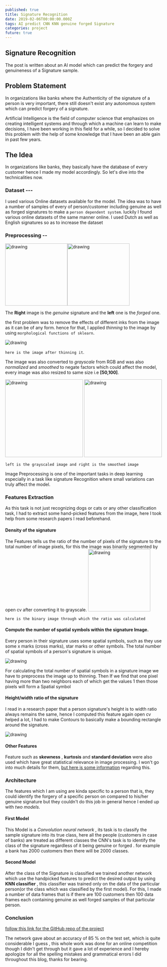 ```yaml
---
published: true
title: Signature Recognition
date: 2019-02-06T00:00:00.000Z
tags: AI predict CNN KNN genuine forged Signature
categories: project
future: true
---
```

## Signature Recognition
The post is written about an AI model which can predict the forgery and genuineness of a Signature sample. <br>

## Problem Statement
In organizations like banks where the Authenticity of the signature of a person is very important, there still doesn't exist any autonomous system which can predict forgery of a signature.

Artificial Intelligence is the field of computer science that emphasizes on creating intelligent systems and through which
a machine can learn to make decisions, I have been working in this field for a while, so I decided to solve this problem with the help of some knowledge that I have been an able gain in past few years.

## The Idea

In organizations like banks, they basically have the database of every customer hence I made my model accordingly.
So let's dive into the technicalities now.
### Dataset ---
I used various Online datasets available for the model. The idea was to have a number of samples of every of person/customer including genuine as well as forged signatures to make a `person dependent system`.
luckily I found various online datasets of the same manner online. I used Dutch as well as English signatures so as to increase the dataset


### Preprocessing --
<img src="https://i.imgur.com/OUDPlgG.png" alt="drawing" width="200"/><img src="https://i.imgur.com/S6c5Uei.png" alt="drawing" width="200"/>

The **Right** image is the *genuine* signature and the **left** one is the *forged* one.

the first problem was to remove the effects of different inks from the image as it can be of any form.
hence for that, I applied *thinning* to the image by using `morphological functions of sklearn`.

<img src="https://i.imgur.com/uvPZP8T.png" alt="drawing"/>

`here is the image after thinning it`.

The image was also converted to *grayscale* from RGB and was also *normalized* and *smoothed* to negate factors which
could affect the model, every image was also resized to same size i.e **[50,100]**.

<img src="https://i.imgur.com/83rPybZ.png" alt="drawing" width="250"/> <img src="https://i.imgur.com/dgDUceB.png" alt="drawing" width="250"/>

`left is the grayscaled image and right is the smoothed image`

Image Preprocessing is one of the important tasks in deep learning especially in a task like signature
Recognition where small variations can truly affect the model.

### Features Extraction
As this task is not just recognizing dogs or cats or any other classification task, I had to extract
some hand-picked features from the image, here I took help from some research papers I read beforehand.

#### Density of the signature
The Features tells us the ratio of the number of pixels of the signature to the total number of image pixels, for this the image was binarily segmented by open cv after converting it to grayscale.
<img src="https://i.imgur.com/Zf5xkA7.png" alt="drawing" width="200"/>

`here is the binary image through which the ratio was calculated`
#### Compute the number of spatial symbols within the signature Image.


Every person in their signature uses some spatial symbols, such as they use some x marks (cross marks), star marks or
other symbols. The total number of spatial symbols of a person's signature is unique.


<img src="https://i.imgur.com/sLraabm.png" alt="drawing"/> <br>

For calculating the total number of spatial symbols in a signature image we have to preprocess the image up to thinning. Then If we find that one pixel having
more than two neighbors each of which get the values 1 then those pixels will form a Spatial symbol <br>

#### Height/width ratio of the signature
I read in a research paper that a person signature's height is to width ratio always remains the same, hence
I computed this feature again open cv helped a lot, I had to make Contours to basically make a bounding rectangle around the signature.

<img src="https://i.imgur.com/OTlwmBc.png" alt="drawing"/> <br>

#### Other Features
Feature such as **skewness** , **kurtosis** and **standard deviation** were also used which have great
statistical relevance in image processing. I won't go into much details for them, [but here is some information](https://dsp.stackexchange.com/questions/30435/what-do-skewness-and-kurtosis-represent) regarding this.

### Architecture
The features which I am using are kinda specific to a person that is, they could identify the forgery of a specific person on compared to his/her genuine signature but they couldn't do this job in general
hence I ended up with *two models*.
#### First Model
This Model is a *Convolution neural network* , its task is to classify the sample signature into its true class, here all the people (customers in case of banks) are treated as different classes the
CNN's task is to identify the class of the signature regardless of it being genuine or forged . for example a bank has 2000 customers then there will be 2000 classes.
#### Second Model
After the class of the Signature is classified we trained another network which use the handpicked features to predict the desired output by using **KNN classifier** , this classifier was trained only on the data of the particular person(or the class which was classified by the first model). For this, I made a number of data frames that is if there are 100 customers then 100 data frames each containing genuine as well forged samples of that particular person.

### Conclusion
[follow this link for the GitHub repo of the project](https://github.com/piyush-98/Signature_Recogntion)<br>

The network gave about an accuracy of 85 % on the test set, which is quite considerable I guess , this whole work was done for an online competition though I didn't get through but it gave a lot of experience and I hereby apologize for all the spelling mistakes and grammatical errors I did throughout this blog, thanks for bearing.
